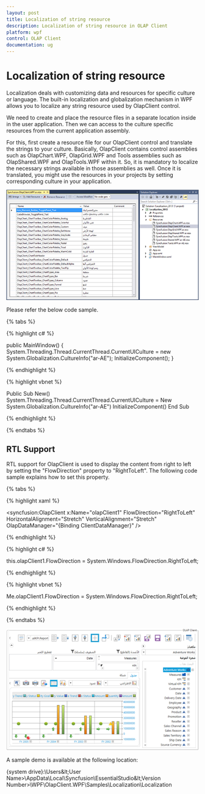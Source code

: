 ```yaml
---
layout: post
title: Localization of string resource
description: Localization of string resource in OLAP Client
platform: wpf
control: OLAP Client
documentation: ug
---
```


# Localization of string resource

Localization deals with customizing data and resources for specific culture or language. The built-in localization and globalization mechanism in WPF allows you to localize any string resource used by OlapClient control.

We need to create and place the resource files in a separate location inside in the user application. Then we can access to the culture specific resources from the current application assembly.

For this, first create a resource file for our OlapClient control and translate the strings to your culture. Basically, OlapClient contains control assemblies such as OlapChart.WPF, OlapGrid.WPF and Tools assemblies such as OlapShared.WPF and OlapTools.WPF within it. So, it is mandatory to localize the necessary strings available in those assemblies as well. Once it is translated, you might use the resources in your projects by setting corresponding culture in your application.

![](Localization_images/Localization_img1.png)

Please refer the below code sample.

{% tabs %}

{% highlight c# %}

public MainWindow()
{
    System.Threading.Thread.CurrentThread.CurrentUICulture = new System.Globalization.CultureInfo("ar-AE");
    InitializeComponent();
}
    
{% endhighlight %}

{% highlight vbnet %}

Public Sub New()
    System.Threading.Thread.CurrentThread.CurrentUICulture = New System.Globalization.CultureInfo("ar-AE")
    InitializeComponent()
End Sub
    
{% endhighlight %}
 
{% endtabs %}
 
## RTL Support

RTL support for OlapClient is used to display the content from right to left by setting the "FlowDirection" property to "RightToLeft". The following code sample explains how to set this property.

{% tabs %}

{% highlight xaml %} 

<syncfusion:OlapClient x:Name="olapClient1" FlowDirection="RightToLeft" HorizontalAlignment="Stretch" VerticalAlignment="Stretch" OlapDataManager="{Binding ClientDataManager}" />

{% endhighlight %}

{% highlight c# %} 

this.olapClient1.FlowDirection = System.Windows.FlowDirection.RightToLeft;
  
{% endhighlight %}

{% highlight vbnet %} 

Me.olapClient1.FlowDirection = System.Windows.FlowDirection.RightToLeft;

{% endhighlight %}

{% endtabs %}

![](Localization_images/Localization_img2.png)

A sample demo is available at the following location:

{system drive}:\Users\&lt;User Name&gt;\AppData\Local\Syncfusion\EssentialStudio\&lt;Version Number&gt;\WPF\OlapClient.WPF\Samples\Localization\Localization


